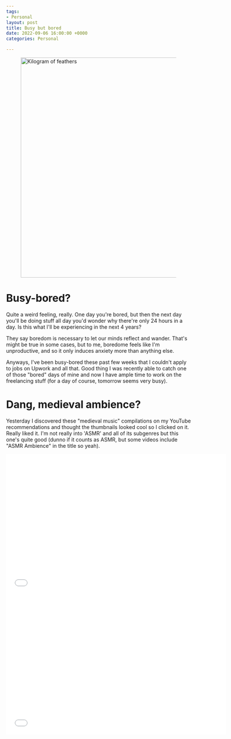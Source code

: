 ```yaml
---
tags:
- Personal
layout: post
title: Busy but bored
date: 2022-09-06 16:00:00 +0000
categories: Personal

---
```

<figure><img src="https://cdn.discordapp.com/attachments/993410728088305734/1016802781547479100/unknown.png" alt="Kilogram of feathers" style="width:600px;"> <figcaption></figcaption> </figure>

# Busy-bored?

Quite a weird feeling, really. One day you're bored, but then the next day you'll be doing stuff all day you'd wonder why there're only 24 hours in a day. Is this what I'll be experiencing in the next 4 years?

They say boredom is necessary to let our minds reflect and wander. That's might be true in some cases, but to me, boredome feels like I'm unproductive, and so it only induces anxiety more than anything else.

Anyways, I've been busy-bored these past few weeks that I couldn't apply to jobs on Upwork and all that. Good thing I was recently able to catch one of those "bored" days of mine and now I have ample time to work on the freelancing stuff (for a day of course, tomorrow seems very busy).

# Dang, medieval ambience?

Yesterday I discovered these "medieval music" compilations on my YouTube recommendations and thought the thumbnails looked cool so I clicked on it. Really liked it. I'm not really into 'ASMR' and all of its subgenres but this one's quite good (dunno if it counts as ASMR, but some videos include "ASMR Ambience" in the title so yeah).

<iframe width="600" height="382" src="[https://www.youtube.com/embed/Bt5k9KLRYeU](https://www.youtube.com/embed/Bt5k9KLRYeU "https://www.youtube.com/embed/Bt5k9KLRYeU")" title="YouTube video player" frameborder="0" allow="accelerometer; autoplay; clipboard-write; encrypted-media; gyroscope; picture-in-picture" allowfullscreen></iframe>

<iframe width="600" height="382" src="[https://www.youtube.com/embed/uIscpDKWqQ0](https://www.youtube.com/embed/uIscpDKWqQ0 "https://www.youtube.com/embed/uIscpDKWqQ0")" title="YouTube video player" frameborder="0" allow="accelerometer; autoplay; clipboard-write; encrypted-media; gyroscope; picture-in-picture" allowfullscreen></iframe>